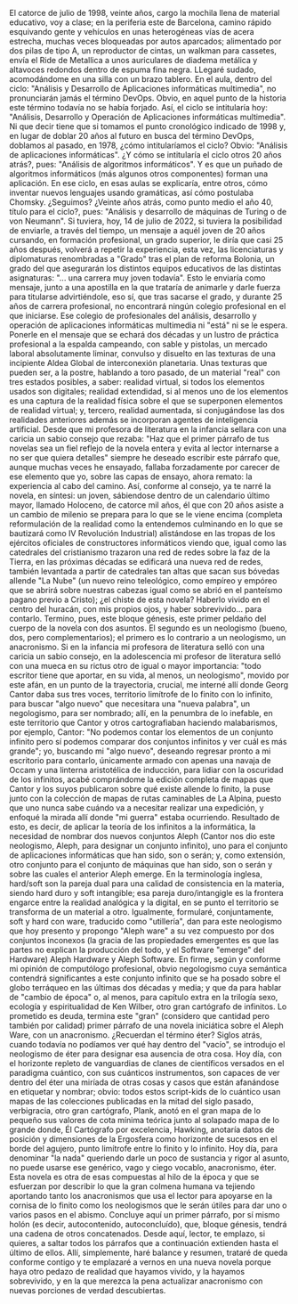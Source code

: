 El catorce de julio de 1998, veinte años, cargo la mochila llena de material educativo, voy a clase; en la periferia este de Barcelona, camino rápido esquivando gente y vehículos en unas heterogéneas vías de acera estrecha, muchas veces bloqueadas por autos aparcados; alimentado por dos pilas de tipo A, un reproductor de cintas, un walkman para cassetes, envía el Ride de Metallica a unos auriculares de diadema metálica y altavoces redondos dentro de espuma fina negra. LLegaré sudado, acomodándome en una silla con un brazo tablero. En el aula, dentro del ciclo: "Análisis y Desarrollo de Aplicaciones informáticas multimedia", no pronunciarán jamás el término DevOps. Obvio, en aquel punto de la historia este término todavía no se había forjado. Así, el ciclo se intitularía hoy: "Análisis, Desarrollo y Operación de Aplicaciones informáticas multimedia". Ni que decir tiene que si tomamos el punto cronológico indicado de 1998 y, en lugar de doblar 20 años al futuro en busca del término DevOps, doblamos al pasado, en 1978, ¿cómo intitularíamos el ciclo? Obvio: "Análisis de aplicaciones informáticas". ¿Y cómo se intitularía el ciclo otros 20 años atrás?, pues: "Análisis de algoritmos informáticos". Y es que un puñado de algoritmos informáticos (más algunos otros componentes) forman una aplicación. En ese ciclo, en esas aulas se explicaría, entre otros, cómo inventar nuevos lenguajes usando gramáticas, así cómo postulaba Chomsky. ¿Seguimos? ¿Veinte años atrás, como punto medio el año 40, título para el ciclo?, pues: "Análisis y desarrollo de máquinas de Turing o de von Neumann". Si tuviera, hoy, 14 de julio de 2022, si tuviera la posibilidad de enviarle, a través del tiempo, un mensaje a aquél joven de 20 años cursando, en formación profesional, un grado superior, le diría que casi 25 años después, volverá a repetir la experiencia, esta vez, las licenciaturas y diplomaturas renombradas a "Grado" tras el plan de reforma Bolonia, un grado del que asegurarán los distintos equipos educativos de las distintas asignaturas: "... una carrera muy joven todavía". Esto le enviaría como mensaje, junto a una apostilla en la que trataría de animarle y darle fuerza para titularse advirtiéndole, eso sí, que tras sacarse el grado, y durante 25 años de carrera profesional, no encontrará ningún colegio profesional en el que iniciarse. Ese colegio de profesionales del análisis, desarrollo y operación de aplicaciones informáticas multimedia ni "está" ni se le espera. Ponerle en el mensaje que se echará dos décadas y un lustro de práctica profesional a la espalda campeando, con sable y pistolas, un mercado laboral absolutamente liminar, convulso y disuelto en las texturas de una incipiente Aldea Global de interconexión planetaria. Unas texturas que pueden ser, a la postre, hablando a toro pasado, de un material "real" con tres estados posibles, a saber: realidad virtual, si todos los elementos usados son digitales; realidad extendidad, si al menos uno de los elementos es una captura de la realidad física sobre el que se superponen elementos de realidad virtual; y, tercero, realidad aumentada, si conjugándose las dos realidades anteriores además se incorporan agentes de inteligencia artificial. Desde que mi profesora de literatura en la infancia sellara con una caricia un sabio consejo que rezaba: "Haz que el primer párrafo de tus novelas sea un fiel reflejo de la novela entera y evita al lector internarse a no ser que quiera detalles" siempre he deseado escribir este párrafo que, aunque muchas veces he ensayado, fallaba forzadamente por carecer de ese elemento que yo, sobre las capas de ensayo, ahora remato: la experiencia al cabo del camino. Así, conforme al consejo, ya te narré la novela, en síntesi: un joven, sábiendose dentro de un calendario último mayor, llamado Holoceno, de catorce mil años, él que con 20 años asiste a un cambio de milenio se prepara para lo que se le viene encima (completa reformulación de la realidad como la entendemos culminando en lo que se bautizará como IV Revolución Industrial) alistándose en las tropas de los ejércitos oficiales de constructores informáticos viendo que, igual como las catedrales del cristianismo trazaron una red de redes sobre la faz de la Tierra, en las próximas décadas se edificará una nueva red de redes, también levantada a partir de catedrales tan altas que sacan sus bóvedas allende "La Nube" (un nuevo reino teleológico, como empíreo y empóreo que se abrirá sobre nuestras cabezas igual como se abrió en el panteísmo pagano previo a Cristo); ¿el chiste de esta novela? Haberlo vivido en el centro del huracán, con mis propios ojos, y haber sobrevivido... para contarlo. Termino, pues, este bloque génesis, este primer peldaño del cuerpo de la novela con dos asuntos. El segundo es un neologismo (bueno, dos, pero complementarios); el primero es lo contrario a un neologismo, un anacronismo. Si en la infancia mi profesora de literatura selló con una caricia un sabio consejo, en la adolescencia mi profesor de literatura selló con una mueca en su rictus otro de igual o mayor importancia: "todo escritor tiene que aportar, en su vida, al menos, un neologismo", movido por este afán, en un punto de la trayectoria, crucial, me interné allí donde Georg Cantor daba sus tres voces, territorio limítrofe de lo finito con lo infinito, para buscar "algo nuevo" que necesitara una "nueva palabra", un negologismo, para ser nombrado; allí, en la penumbra de lo inefable, en este territorio que Cantor y otros cartografiaban haciendo malabarismos, por ejemplo, Cantor: "No podemos contar los elementos de un conjunto infinito pero sí podemos comparar dos conjuntos infinitos y ver cuál es más grande"; yo, buscando mi "algo nuevo", deseando regresar pronto a mi escritorio para contarlo, únicamente armado con apenas una navaja de Occam y una linterna aristotélica de inducción, para lidiar con la oscuridad de los infinitos, acabé comprándome la edición completa de mapas que Cantor y los suyos publicaron sobre qué existe allende lo finito, la puse junto con la colección de mapas de rutas caminables de La Alpina, puesto que uno nunca sabe cuándo va a necesitar realizar una expedición, y enfoqué la mirada allí donde "mi guerra" estaba ocurriendo. Resultado de esto, es decir, de aplicar la teoría de los infinitos a la informática, la necesidad de nombrar dos nuevos conjuntos Aleph (Cantor nos dio este neologismo, Aleph, para designar un conjunto infinito), uno para el conjunto de aplicaciones informáticas que han sido, son o serán; y, como extensión, otro conjunto para el conjunto de máquinas que han sido, son o serán y sobre las cuales el anterior Aleph emerge. En la terminología inglesa, hard/soft son la pareja dual para una calidad de consistencia en la materia, siendo hard duro y soft intangible; esa pareja duro/intangigle es la frontera engarce entre la realidad analógica y la digital, en se punto el territorio se transforma de un material a otro. Igualmente, formularé, conjuntamente, soft y hard con ware, traducido como "utillería", dan para este neologismo que hoy presento y propongo "Aleph ware" a su vez compuesto por dos conjuntos inconexos (la gracia de las propiedades emergentes es que las partes no explican la producción del todo, y el Software "emerge" del Hardware) Aleph Hardware y Aleph Software. En firme, según y conforme mi opinión de computólogo profesional, obvio negologismo cuya semántica contendrá significantes a este conjunto infinito que se ha posado sobre el globo terráqueo en las últimas dos décadas y media; y que da para hablar de "cambio de época" o, al menos, para capítulo extra en la trilogía sexo, ecología y espiritualidad de Ken Wilber, otro gran cartógrafo de infinitos. Lo prometido es deuda, termina este "gran" (considero que cantidad pero también por calidad) primer párrafo de una novela iniciática sobre el Aleph Ware, con un anacronismo. ¿Recuerdan el término éter? Siglos atrás, cuando todavía no podíamos ver qué hay dentro del "vacío", se introdujo el neologismo de éter para designar esa ausencia de otra cosa. Hoy día, con el horizonte repleto de vanguardias de clanes de científicos versados en el paradigma cuántico, con sus cuánticos instrumentos, son capaces de ver dentro del éter una miríada de otras cosas y casos que están afanándose en etiquetar y nombrar; obvio: todos estos script-kids de lo cuántico usan mapas de las colecciones publicadas en la mitad del siglo pasado, verbigracia, otro gran cartógrafo, Plank, anotó en el gran mapa de lo pequeño sus valores de cota mínima teórica junto al solapado mapa de lo grande donde, Él Cartógrafo por excelencia, Hawking, anotaría datos de posición y dimensiones de la Ergosfera como horizonte de sucesos en el borde del agujero, punto limítrofe entre lo finito y lo infinito. Hoy día, para denominar "la nada" queriendo darle un poco de sustancia y rigor al asunto, no puede usarse ese genérico, vago y ciego vocablo, anacronismo, éter. Esta novela es otra de esas compuestas al hilo de la época y que se esfuerzan por describir lo que la gran colmena humana va tejiendo aportando tanto los anacronismos que usa el lector para apoyarse en la cornisa de lo finito como los neologismos que le serán útiles para dar uno o varios pasos en el abismo. Concluye aquí un primer párrafo, por sí mismo holón (es decir, autocontenido, autoconcluído), que, bloque génesis, tendrá una cadena de otros concatenados. Desde aquí, lector, te emplazo, si quieres, a saltar todos los párrafos que a continuación extienden hasta el último de ellos. Allí, simplemente, haré balance y resumen, trataré de queda conforme contigo y te emplazaré a vernos en una nueva novela porque haya otro pedazo de realidad que hayamos vivido, y la hayamos sobrevivido, y en la que merezca la pena actualizar anacronismo con nuevas porciones de verdad descubiertas.